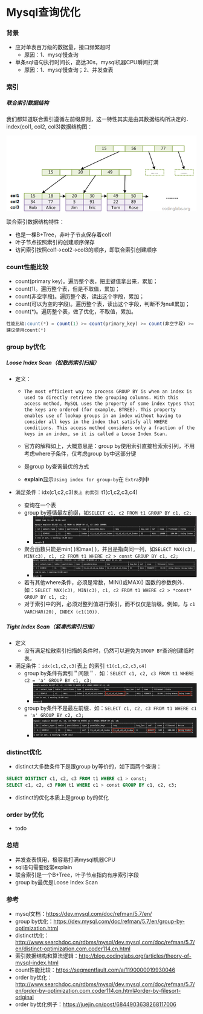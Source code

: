# 	Mysql查询优化

### 背景

- 应对单表百万级的数据量，接口频繁超时
  - 原因：1、mysql慢查询
- 单条sql语句执行时间长，高达30s，mysql机器CPU瞬间打满
  - 原因：1、mysql慢查询；2、并发查表

### 索引

##### 联合索引数据结构

我们都知道联合索引遵循左前缀原则，这一特性其实是由其数据结构所决定的．index(col1, col2, col3)数据结构图：

![](https://github.com/li-zeyuan/access/blob/master/img/unified_index_data_structure.png)

联合索引数据结构特性：

- 也是一棵B+Tree，非叶子节点保存着col1
- 叶子节点按照索引的创建顺序保存
- 访问索引按照col1->col2->col3的顺序，即联合索引创建顺序

### count性能比较

- count(primary key)。遍历整个表，把主键值拿出来，累加；
- count(1)。遍历整个表，但是不取值，累加；
- count(非空字段)。遍历整个表，读出这个字段，累加；
- count(可以为空的字段)。遍历整个表，读出这个字段，判断不为null累加；
- count(*)。遍历整个表，做了优化，不取值，累加。
```sql
性能比较:count(*) = count(1) >= count(primary_key) >= count(非空字段) >= count(可以为空的字段)
建议使用count(*)
```

### group by优化

##### Loose Index Scan（松散的索引扫描）

- 定义：

  - ```
    The most efficient way to process GROUP BY is when an index is used to directly retrieve the grouping columns. With this access method, MySQL uses the property of some index types that the keys are ordered (for example, BTREE). This property enables use of lookup groups in an index without having to consider all keys in the index that satisfy all WHERE conditions. This access method considers only a fraction of the keys in an index, so it is called a Loose Index Scan.
    ```

  - 官方的解释如上，大概意思是：group by使用索引直接检索索引列，不用考虑where子条件，仅考虑group by中这部分键

  - 是group by查询最优的方式 

  - **explain**显示`Using index for group-by`在 `Extra`列中

- 满足条件：idx(c1,c2,c3)`表上 的索引 `t1(c1,c2,c3,c4)

  - 查询在一个表
  - group by遵循最左前缀，如`SELECT c1, c2 FROM t1 GROUP BY c1, c2; `
    - ![d7b3c6ad2e8fcbd00bc210711bf708f1](https://raw.githubusercontent.com/li-zeyuan/access/master/img/d7b3c6ad2e8fcbd00bc210711bf708f1.png)
  - 聚合函数只能是min( )和max( )，并且是指向同一列，如`SELECT MAX(c3), MIN(c3), c1, c2 FROM t1 WHERE c2 > const GROUP BY c1, c2; `
    - ![8451fb6e6709650a4fa7912196a0b6f6](https://raw.githubusercontent.com/li-zeyuan/access/master/img/8451fb6e6709650a4fa7912196a0b6f6.png)
  - 若有其他where条件，必须是常数，MIN()或MAX() 函数的参数例外．如：`SELECT MAX(c3), MIN(c3), c1, c2 FROM t1 WHERE c2 > *const* GROUP BY c1, c2; `
  - 对于索引中的列，必须对整列值进行索引，而不仅仅是前缀。例如，与 `c1 VARCHAR(20), INDEX (c1(10))`．


##### Tight Index Scan（紧凑的索引扫描）

- 定义
  - 没有满足松散索引扫描的条件时，仍然可以避免为`GROUP BY`查询创建临时表。
- 满足条件：`idx(c1,c2,c3)`表上 的索引 `t1(c1,c2,c3,c4)`
  - group by条件有索引＂间隙＂．如：`SELECT c1, c2, c3 FROM t1 WHERE c2 = 'a' GROUP BY c1, c3;`
    - ![f84460d8ed21e8196889aabfe65b6295](https://raw.githubusercontent.com/li-zeyuan/access/master/img/f84460d8ed21e8196889aabfe65b6295.png)
  - group by条件不是最左前缀．如：`SELECT c1, c2, c3 FROM t1 WHERE c1 = 'a' GROUP BY c2, c3;`
    - ![e6bdac3686b5ad7f11cd3ac49d3f2240](https://raw.githubusercontent.com/li-zeyuan/access/master/img/e6bdac3686b5ad7f11cd3ac49d3f2240.png)

### distinct优化
- distinct大多数条件下是跟group by等价的，如下面两个查询：
```sql
SELECT DISTINCT c1, c2, c3 FROM t1 WHERE c1 > const;
SELECT c1, c2, c3 FROM t1 WHERE c1 > const GROUP BY c1, c2, c3;
```
- distinct的优化本质上是group by的优化

### order by优化

- todo

### 总结

- 并发查表慎用，极容易打满mysql机器CPU
- sql语句需要经常explain
- 联合索引是一个B+Tree，叶子节点指向有序索引字段
- group by最优是Loose Index Scan

### 参考

- mysql文档：https://dev.mysql.com/doc/refman/5.7/en/
- group by优化：https://dev.mysql.com/doc/refman/5.7/en/group-by-optimization.html
- distinct优化：http://www.searchdoc.cn/rdbms/mysql/dev.mysql.com/doc/refman/5.7/en/distinct-optimization.com.coder114.cn.html
- 索引数据结构和算法逻辑：http://blog.codinglabs.org/articles/theory-of-mysql-index.html
- count性能比较：https://segmentfault.com/a/1190000019930046
- order by优化：http://www.searchdoc.cn/rdbms/mysql/dev.mysql.com/doc/refman/5.7/en/order-by-optimization.com.coder114.cn.html#order-by-filesort-original
- order by优化例子：https://juejin.cn/post/6844903638268117006